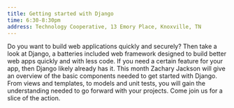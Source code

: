 ```yaml
---
title: Getting started with Django
time: 6:30-8:30pm
address: Technology Cooperative, 13 Emory Place, Knoxville, TN
---
```


Do you want to build web applications quickly and securely? Then take a look at Django, a batteries included web framework designed to build better web apps quickly and with less code. If you need a certain feature for your app, then Django likely already has it. This month Zachary Jackson will give an overview of the basic components needed to get started with Django. From views and templates, to models and unit tests, you will gain the understanding needed to go forward with your projects. Come join us for a slice of the action.
